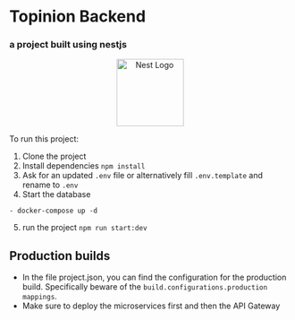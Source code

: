 # Topinion Backend

### a project built using nestjs

<p align="center">
  <a href="http://nestjs.com/" target="blank"><img src="https://nestjs.com/img/logo-small.svg" width="120" alt="Nest Logo" /></a>
</p>

To run this project:

1. Clone the project
2. Install dependencies `npm install`
3. Ask for an updated `.env` file or alternatively fill `.env.template` and rename to `.env`
4. Start the database

```
- docker-compose up -d
```

5. run the project `npm run start:dev`

## Production builds

- In the file project.json, you can find the configuration for the production build. Specifically beware of the `build.configurations.production mappings`.
- Make sure to deploy the microservices first and then the API Gateway

